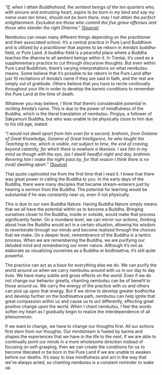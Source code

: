 _"If, when I attain Buddhahood, the sentient beings of the ten quarters who, with sincere and entrusting heart, aspire to be born in my land and say my name even ten times, should not be born there, may I not attain the perfect enlightenment. Excluded are those who commit the five grave offenses and those who slander the right Dharma."_ [(Source)](https://sanmateobuddhisttemple.org/48-vows-of-bodhisattva-dharmakara/#_ftn6)

Nembutsu can mean many different things depending on the practitioner and their associated school. It’s a central practice in Pure Land Buddhism and is utilized by a practitioner that aspires to be reborn in Amida’s buddha-field, or Pure Land. A buddha-field is a peaceful place where a Buddha teaches the dharma to all sentient beings within it. In Tientai, it’s used as a supplementary practice to cut through discursive thoughts. But even within Pure Land Buddhism, there’s varying interpretations on what nembutsu means. Some believe that it’s possible to be reborn in the Pure Land after just 10 recitations of Amida’s name if they are said in faith, and the rest are simply out of gratitude. Others believe that you have to recite continually throughout your life in order to develop the karmic conditions to remember the Pure Land at the time of death.

Whatever you may believe, I think that there’s considerable potential in reciting Amida’s name. This is due to the power of mindfulness of the Buddha, which is the literal translation of nembutsu. Pingiya, a follower of Sakyamuni Buddha, but who was unable to be physically close to him due to his old age, stated:

_“I would not dwell apart from him even for a second, brahmin, from Gotama of Great Knowledge, Gotama of Great Intelligence, he who taught the Teaching to me, which is visible, not subject to time, the end of craving, beyond calamity, for which there is nowhere a likeness. I see him in my mind as though with the eye, (as I dwell) heedful night and day, brahmin. Revering him I make the night pass by, for that reason I think there is no (real) dwelling apart.”_ [(Source)](https://ancient-buddhist-texts.net/English-Texts/Way-to-the-Beyond/The-Way-to-the-Beyond-Epilogue-2.htm)

That quote captivated me from the first time that I read it. I knew that there was great power in calling the Buddha to you. In the early days of the Buddha, there were many disciples that became stream-enterers just by hearing a sermon from the Buddha. The potential for learning would be substantial if he was constantly near us, even if not physically.

This is due to our own Buddha Nature. Having Buddha Nature simply means that we all have the potential within us to become a Buddha. Bringing ourselves closer to the Buddha, inside or outside, would make that process significantly faster. On a mundane level, we can mirror our actions, thinking about how the Buddha would act in a certain situation, allowing his wisdom to reverberate through our minds and become realized through the choices that we make. On a deeper level, remembrance of the Buddha is a tantric process. When we are remembering the Buddha, we are purifying our deluded mind and remembering our inner nature. Although it’s not as elaborate as visualizing ourselves as a Buddha or bodhisattva, it’s still quite powerful.

The practice can act as a base for everything else we do. We can purify the world around us when we carry nembutsu around with us in our day to day lives. We have many subtle and gross effects on the world. Even if we do not change our behavior greatly, chanting nembutsu can be of benefit to those around us. We carry the energy of the practice with us and others can pick up upon that energy. But if we strive to develop greater bodhicitta and develop further on the bodhisattva path, nembutsu can help ignite that great compassion within us and cause us to _act_ differently, effecting great positive change upon the world. When I chant nembutsu, I feel the words soften my heart as I gradually begin to realize the interdependence of all phenomenon.

If we want to change, we have to change our thoughts first. All our actions first stem from our thoughts. Our mindstream is fueled by karma and shapes the experiences that we have in the life to the next. If we are able to continually point our minds in a more wholesome direction instead of focusing on self-grasping, then we can create the conditions for us to become liberated or be born in the Pure Land if we are unable to awaken before our deaths. It’s easy to lose mindfulness and act in the way that we’ve always acted, so chanting nembutsu is a constant reminder to wake up.
